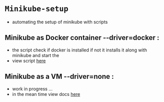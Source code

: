 # `Minikube-setup`
* automating the setup of minikube with scripts
## Minikube as Docker container --driver=docker :
* the script check if docker is installed if not it installs it along with minikube and start the
* view script <a href="./minikube-container.sh">here</a> 
## Minikube as a VM --driver=none :
* work in progress ...
* in the mean time view docs <a href="https://minikube.sigs.k8s.io/docs/drivers/none/">here</a>
